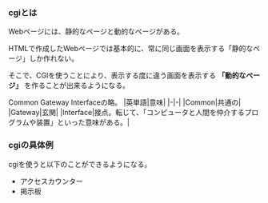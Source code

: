 ### cgiとは

Webページには、静的なページと動的なページがある。

HTMLで作成したWebページでは基本的に、常に同じ画面を表示する「静的なページ」しか作れない。

そこで、CGIを使うことにより、表示する度に違う画面を表示する **「動的なページ」** を作ることが出来るようになる。

Common Gateway Interfaceの略。
|英単語|意味|
|-|-|
|Common|共通の|
|Gateway|玄関|
|Interface|接点。転じて、「コンピュータと人間を仲介するプログラムや装置」といった意味がある。|

### cgiの具体例

cgiを使うと以下のことができるようになる。
* アクセスカウンター
* 掲示板


